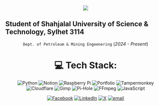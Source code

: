<h1 align="center">
    <img src="https://readme-typing-svg.herokuapp.com/?font=Righteous&size=35&center=true&vCenter=true&repeat=false&width=500&height=70&duration=4000&lines=Hi+There!+👋;+I'm+TZ+Shuhag;" />
</h1>

## Student of Shahjalal University of Science & Technology, Sylhet 3114
<div align="center">
    
 `Dept. of Petroleum & Mining Engeenering` (_2024 - Present_)

# 💻 Tech Stack:
![Python](https://img.shields.io/badge/python-3670A0?style=flat&logo=python&logoColor=ffdd54) ![Notion](https://img.shields.io/badge/Notion-%23000000.svg?style=flat&logo=notion&logoColor=white) ![Raspberry Pi](https://img.shields.io/badge/-Raspberry_Pi-C51A4A?style=flat&logo=Raspberry-Pi) ![Portfolio](https://img.shields.io/badge/Portfolio-%23000000.svg?style=flat&logo=firefox&logoColor=#FF7139) ![Tampermonkey](https://img.shields.io/badge/tampermonkey-%2300485B.svg?style=flat&logo=tampermonkey&logoColor=white) ![Cloudflare](https://img.shields.io/badge/Cloudflare-F38020?style=flat&logo=Cloudflare&logoColor=white) ![Gimp](https://img.shields.io/badge/Gimp-657D8B?style=flat&logo=gimp&logoColor=FFFFFF) ![Pi-Hole](https://img.shields.io/badge/pihole-%2396060C.svg?style=flat&logo=pi-hole&logoColor=white) ![FFmpeg](https://shields.io/badge/FFmpeg-%23171717.svg?logo=ffmpeg&style=flat&labelColor=171717&logoColor=5cb85c) ![JavaScript](https://img.shields.io/badge/javascript-%23323330.svg?style=flat&logo=javascript&logoColor=%23F7DF1E)
  
[![Facebook](https://img.shields.io/badge/Facebook-%231877F2.svg?logo=Facebook&logoColor=white)](https://facebook.com/tzshuhag) [![LinkedIn](https://img.shields.io/badge/LinkedIn-%230077B5.svg?logo=linkedin&logoColor=white)](https://linkedin.com/in/tz-shuhag) [![X](https://img.shields.io/badge/X-black.svg?logo=X&logoColor=white)](https://x.com/tzshuhag) [![email](https://img.shields.io/badge/Email-D14836?logo=gmail&logoColor=white)](mailto:tzshuhag18@gmail.com)

</div>
